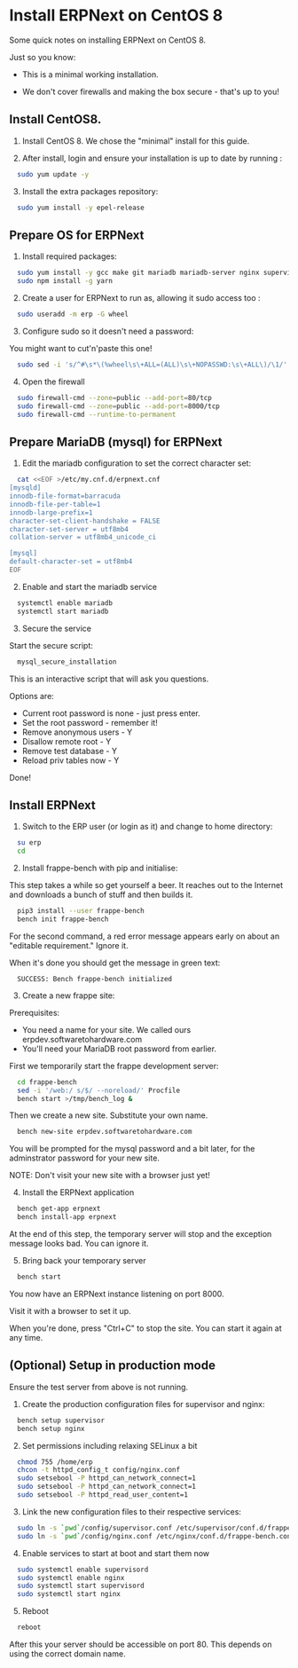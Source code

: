 # Install ERPNext on CentOS 8

Some quick notes on installing ERPNext on CentOS 8.

Just so you know:

 * This is a minimal working installation.

 * We don't cover firewalls and making the box secure - that's up to you!

## Install CentOS8.

1) Install CentOS 8. We chose the "minimal" install for this guide.

2) After install, login and ensure your installation is up to date
   by running :

```sh
  sudo yum update -y
```

3) Install the extra packages repository:

```sh
  sudo yum install -y epel-release
```

## Prepare OS for ERPNext

1) Install required packages:

```sh
  sudo yum install -y gcc make git mariadb mariadb-server nginx supervisor python3 python3-devel python2 python2-devel redis nodejs
  sudo npm install -g yarn
```

2) Create a user for ERPNext to run as, allowing it sudo access too :

```sh
  sudo useradd -m erp -G wheel
```

3) Configure sudo so it doesn't need a password:

You might want to cut'n'paste this one!

```sh
  sudo sed -i 's/^#\s*\(%wheel\s\+ALL=(ALL)\s\+NOPASSWD:\s\+ALL\)/\1/' /etc/sudoers
```

4) Open the firewall

```sh
  sudo firewall-cmd --zone=public --add-port=80/tcp
  sudo firewall-cmd --zone=public --add-port=8000/tcp
  sudo firewall-cmd --runtime-to-permanent
```

## Prepare MariaDB (mysql) for ERPNext

1) Edit the mariadb configuration to set the correct character set:

```sh
  cat <<EOF >/etc/my.cnf.d/erpnext.cnf
[mysqld]
innodb-file-format=barracuda
innodb-file-per-table=1
innodb-large-prefix=1
character-set-client-handshake = FALSE
character-set-server = utf8mb4
collation-server = utf8mb4_unicode_ci

[mysql]
default-character-set = utf8mb4
EOF
```

2) Enable and start the mariadb service

```sh
  systemctl enable mariadb
  systemctl start mariadb
```

3) Secure the service

Start the secure script:

```sh
  mysql_secure_installation
```

This is an interactive script that will ask you questions.

Options are:
  * Current root password is none - just press enter.
  * Set the root password - remember it!
  * Remove anonymous users - Y
  * Disallow remote root - Y
  * Remove test database - Y
  * Reload priv tables now - Y

Done!

## Install ERPNext

1) Switch to the ERP user (or login as it) and change to home directory:

```sh
  su erp
  cd
```

2) Install frappe-bench with pip and initialise:

This step takes a while so get yourself a beer. It reaches out to the Internet
and downloads a bunch of stuff and then builds it.

```sh
  pip3 install --user frappe-bench
  bench init frappe-bench
```

For the second command, a red error message appears early on about an "editable
requirement." Ignore it.

When it's done you should get the message in green text:

```
  SUCCESS: Bench frappe-bench initialized
```

3) Create a new frappe site:

Prerequisites:
  * You need a name for your site. We called ours erpdev.softwaretohardware.com
  * You'll need your MariaDB root password from earlier.

First we temporarily start the frappe development server:

```sh
  cd frappe-bench
  sed -i '/web:/ s/$/ --noreload/' Procfile
  bench start >/tmp/bench_log &
```

Then we create a new site. Substitute your own name.

```sh
  bench new-site erpdev.softwaretohardware.com
```

You will be prompted for the mysql password and a bit later, for the
adminstrator password for your new site.

NOTE: Don't visit your new site with a browser just yet!

4) Install the ERPNext application

```sh
  bench get-app erpnext
  bench install-app erpnext
```

At the end of this step, the temporary server will stop and the exception
message looks bad. You can ignore it.

5) Bring back your temporary server

```sh
  bench start
```

You now have an ERPNext instance listening on port 8000.

Visit it with a browser to set it up.

When you're done, press "Ctrl+C" to stop the site. You can start it again at
any time.

## (Optional) Setup in production mode

Ensure the test server from above is not running.


1) Create the production configuration files for supervisor and nginx:

```sh
  bench setup supervisor
  bench setup nginx
```

2) Set permissions including relaxing SELinux a bit

```sh
  chmod 755 /home/erp
  chcon -t httpd_config_t config/nginx.conf
  sudo setsebool -P httpd_can_network_connect=1
  sudo setsebool -P httpd_can_network_connect=1
  sudo setsebool -P httpd_read_user_content=1
```

3) Link the new configuration files to their respective services:

```sh
  sudo ln -s `pwd`/config/supervisor.conf /etc/supervisor/conf.d/frappe-bench.ini
  sudo ln -s `pwd`/config/nginx.conf /etc/nginx/conf.d/frappe-bench.conf
```

4) Enable services to start at boot and start them now
```sh
  sudo systemctl enable supervisord
  sudo systemctl enable nginx
  sudo systemctl start supervisord
  sudo systemctl start nginx
```

5) Reboot
```sh
  reboot
```

After this your server should be accessible on port 80. This depends on using the
correct domain name.
